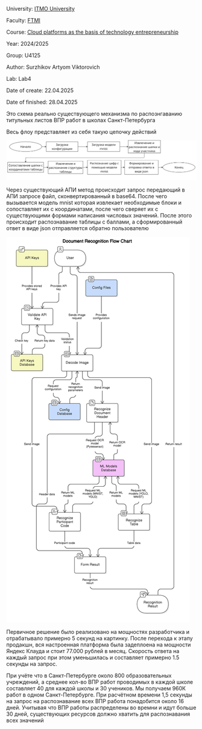University: [ITMO University](https://itmo.ru/ru/) 

Faculty: [FTMI](https://ftmi.itmo.ru) 

Course: [Cloud platforms as the basis of technology entrepreneurship](https://itmo-ict-faculty.github.io/cloud-platforms-as-the-basis-of-technology-entrepreneurship/) 

Year: 2024/2025 

Group: U4125 

Author: Surzhikov Artyom Viktorovich

Lab: Lab4

Date of create: 22.04.2025 

Date of finished: 28.04.2025



Это схема реально существующего механизма по распознгаванию титульных листов ВПР работ в школах Санкт-Петербурга

Весь флоу представляет из себя такую цепочку действий

![](https://github.com/ipsissimus/2024_2025-cloud-platforms-as-the-basis-of-technology-entrepreneurship-U4125-surzhikov_a_v/blob/main/lab4/image_2025-04-28_17-21-35.png?raw=true)

Через существующий АПИ метод происходит запрос передающий в АПИ запросе файл, сконвертированный в base64. После чего вызывается модель mnist которая извлекает необходимые блоки и сопоставляет их с координатами, после чего сверяет их с существующими формами написания числовых значений. После этого происходит распознавание таблицы с баллами, а сформированный ответ в виде json отправляется обратно пользователю

![](https://github.com/ipsissimus/2024_2025-cloud-platforms-as-the-basis-of-technology-entrepreneurship-U4125-surzhikov_a_v/blob/main/lab4/diagram-export-28.04.2025-17_19_28.png?raw=true)

Первичное решение было реализовано на мощностях разработчика и отрабатывало примерно 5 секунд на картинку. После перехода к этапу продакшн, вся настроенная платформа была задеплоена на мощности Яндекс Клауда и стоит 77.000 рублей в месяц. Скорость ответа на каждый запрос при этом уменьшилась и составляет примерно 1.5 секунды на запрос. 

При учёте что в Санкт-Петербурге около 800 образовательных учреждений, а среднее кол-во ВПР работ проводимых в каждой школе составляет 40 для каждой школы и 30 учеников. Мы получаем 960К работ в одном Санкт-Петербурге. При расчётном времени 1,5 секунды на запрос на распознавание всех ВПР работа понадобится около 16 дней. Учитывая что ВПР работы распределены во времни и идут больше 30 дней, существующих ресурсов должно хватить для распознавания всех значений
